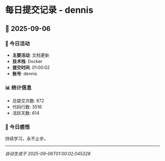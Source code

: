 # 每日提交记录 - dennis

## 📅 2025-09-06

### 🎯 今日活动
- **主要活动**: 文档更新
- **技术栈**: Docker
- **提交时间**: 01:00:02
- **账号**: dennis

### 📊 统计信息
- 总提交次数: 872
- 代码行数: 3516
- 活跃天数: 614

### 💭 今日感悟
持续学习，永不止步。

---
*自动生成于 2025-09-06T01:00:02.045328*
